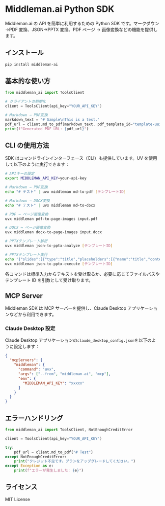 # Middleman.ai Python SDK

Middleman.ai の API を簡単に利用するための Python SDK です。マークダウン →PDF 変換、JSON→PPTX 変換、PDF ページ → 画像変換などの機能を提供します。

## インストール

```bash
pip install middleman-ai
```

## 基本的な使い方

```python
from middleman_ai import ToolsClient

# クライアントの初期化
client = ToolsClient(api_key="YOUR_API_KEY")

# Markdown → PDF変換
markdown_text = "# Sample\nThis is a test."
pdf_url = client.md_to_pdf(markdown_text, pdf_template_id="template-uuid")
print(f"Generated PDF URL: {pdf_url}")
```

## CLI の使用方法

SDK はコマンドラインインターフェース（CLI）も提供しています。UV を使用して以下のように実行できます：

```bash
# APIキーの設定
export MIDDLEMAN_API_KEY=your-api-key

# Markdown → PDF変換
echo "# テスト" | uvx middleman md-to-pdf [テンプレートID]

# Markdown → DOCX変換
echo "# テスト" | uvx middleman md-to-docx

# PDF → ページ画像変換
uvx middleman pdf-to-page-images input.pdf

# DOCX → ページ画像変換
uvx middleman docx-to-page-images input.docx

# PPTXテンプレート解析
uvx middleman json-to-pptx-analyze [テンプレートID]

# PPTXテンプレート実行
echo '{"slides":[{"type":"title","placeholders":[{"name":"title","content":"テストタイトル"}]}]}' | \
uvx middleman json-to-pptx-execute [テンプレートID]
```

各コマンドは標準入力からテキストを受け取るか、必要に応じてファイルパスやテンプレート ID を引数として受け取ります。

## MCP Server

Middleman SDK は MCP サーバーを提供し、Claude Desktop アプリケーションなどから利用できます。

### Claude Desktop 設定

Claude Desktop アプリケーションの`claude_desktop_config.json`を以下のように設定します：

```json
{
  "mcpServers": {
    "middleman": {
      "command": "uvx",
      "args": ["--from", "middleman-ai", "mcp"],
      "env": {
        "MIDDLEMAN_API_KEY": "xxxxx"
      }
    }
  }
}
```

## エラーハンドリング

```python
from middleman_ai import ToolsClient, NotEnoughCreditError

client = ToolsClient(api_key="YOUR_API_KEY")

try:
    pdf_url = client.md_to_pdf("# Test")
except NotEnoughCreditError:
    print("クレジット不足です。プランをアップグレードしてください。")
except Exception as e:
    print(f"エラーが発生しました: {e}")
```

## ライセンス

MIT License
